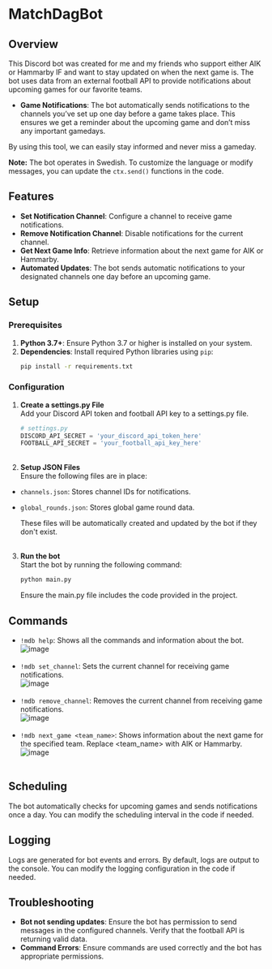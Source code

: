 # MatchDagBot

## Overview

This Discord bot was created for me and my friends who support either AIK or Hammarby IF and want to stay updated on when the next game is. The bot uses data from an external football API to provide notifications about upcoming games for our favorite teams.

- **Game Notifications**: The bot automatically sends notifications to the channels you’ve set up one day before a game takes place. This ensures we get a reminder about the upcoming game and don’t miss any important gamedays.

By using this tool, we can easily stay informed and never miss a gameday.

**Note:** The bot operates in Swedish. To customize the language or modify messages, you can update the `ctx.send()` functions in the code.

## Features

- **Set Notification Channel**: Configure a channel to receive game notifications.
- **Remove Notification Channel**: Disable notifications for the current channel.
- **Get Next Game Info**: Retrieve information about the next game for AIK or Hammarby.
- **Automated Updates**: The bot sends automatic notifications to your designated channels one day before an upcoming game.

## Setup

### Prerequisites

1. **Python 3.7+**: Ensure Python 3.7 or higher is installed on your system.
2. **Dependencies**: Install required Python libraries using `pip`:
   ```bash
   pip install -r requirements.txt
   ```

### Configuration
1. **Create a settings.py File**  
   Add your Discord API token and football API key to a settings.py file.<br>
   ```python
   # settings.py
   DISCORD_API_SECRET = 'your_discord_api_token_here'
   FOOTBALL_API_SECRET = 'your_football_api_key_here'
   ```
   <br>
3. **Setup JSON Files**  
   Ensure the following files are in place:<br>
-  `channels.json`: Stores channel IDs for notifications.
-  `global_rounds.json`: Stores global game round data.  
  
   These files will be automatically created and updated by the bot if they don't exist.<br>
   <br>
3. **Run the bot**  
   Start the bot by running the following command:
   ```bash
   python main.py
   ```
   Ensure the main.py file includes the code provided in the project.
   <br>
## Commands
- `!mdb help`: Shows all the commands and information about the bot. <br>
  ![image](https://github.com/user-attachments/assets/f21094ef-936e-412a-8eb1-0ceca3f963f8) <br><br>
- `!mdb set_channel`: Sets the current channel for receiving game notifications. <br>
  ![image](https://github.com/user-attachments/assets/c99fd1fc-4dad-44d3-8a44-a53e85cf2449) <br><br>
- `!mdb remove_channel`: Removes the current channel from receiving game notifications. <br>
  ![image](https://github.com/user-attachments/assets/f0c73f3c-bd6f-48ab-bcf8-a7edc92bca51) <br><br>
- `!mdb next_game <team_name>`: Shows information about the next game for the specified team. Replace <team_name> with AIK or Hammarby. <br>
  ![image](https://github.com/user-attachments/assets/9c534a95-4a1c-4013-a1d7-a18e49131cfb) <br><br>

## Scheduling
The bot automatically checks for upcoming games and sends notifications once a day. You can modify the scheduling interval in the code if needed.

## Logging
Logs are generated for bot events and errors. By default, logs are output to the console. You can modify the logging configuration in the code if needed.

## Troubleshooting
- **Bot not sending updates**: Ensure the bot has permission to send messages in the configured channels. Verify that the football API is returning valid data.
- **Command Errors**: Ensure commands are used correctly and the bot has appropriate permissions.
